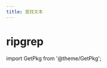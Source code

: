 ```yaml
---
title: 查找文本
---
```


# ripgrep

import GetPkg from '@theme/GetPkg';

<GetPkg name="ripgrep" dnf apt scoop/>

